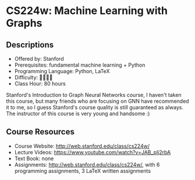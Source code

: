 # CS224w: Machine Learning with Graphs

## Descriptions

- Offered by: Stanford
- Prerequisites: fundamental machine learning + Python
- Programming Language: Python, LaTeX
- Difficulty: 🌟🌟🌟🌟
- Class Hour: 80 hours

Stanford's Introduction to Graph Neural Networks course, I haven't taken this course, but many friends who are focusing on GNN have recommended it to me, so I guess Stanford's course quality is still guaranteed as always. The instructor of this course is very young and handsome :)

## Course Resources

- Course Website: <http://web.stanford.edu/class/cs224w/>
- Lecture Videos: <https://www.youtube.com/watch?v=JAB_plj2rbA>
- Text Book: none
- Assignments: <http://web.stanford.edu/class/cs224w/>,  with 6 programming assignments, 3 LaTeX written assignments
